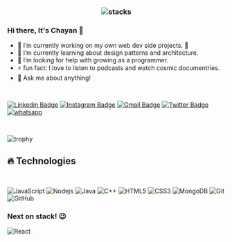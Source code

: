 <h3 align="center">
<img src="https://raw.githubusercontent.com/AbhinavRobinson/abhinavrobinson/master/assets/planets.jpg" alt="stacks"/>
</h3>

### Hi there, It's Chayan 👋

- 🔭 I’m currently working on my own web dev side projects. 🙂
- 🌱 I’m currently learning about design patterns and architecture.
- 🤔 I’m looking for help with growing as a programmer.
- ⚡ fun fact: I love to listen to podcasts and watch cosmic documentries.
- 💬 Ask me about anything! 

<br />

[![Linkedin Badge](https://img.shields.io/badge/-pantchayan-blue?style=flat-square&logo=Linkedin&logoColor=white&link=https://www.linkedin.com/in/pantchayan/)](https://www.linkedin.com/in/pantchayan/)
[![Instagram Badge](https://img.shields.io/badge/-chayanxn-purple?style=flat-square&logo=instagram&logoColor=white&link=https://instagram.com/chayanxn)](https://instagram.com/chayanxn)
[![Gmail Badge](https://img.shields.io/badge/-pantchayan@gmail.com-c14438?style=flat-square&logo=Gmail&logoColor=white&link=mailto:abhinavrobinson@gmail.com)](mailto:pantchayan@gmail.com)
[![Twitter Badge](https://img.shields.io/badge/pantchayan-%231DA1F2.svg?&style=flat-square&logo=twitter&logoColor=white)](https://twitter.com/pantchayan)
[![whatsapp](https://img.shields.io/badge/-Whatsapp-075E54?style=flat-square&url=https%3A%2F%2Fwhatsapp.com&logo=Whatsapp&logoColor=white)](https://wa.me/9560368433)

<br />

![trophy](https://github-profile-trophy.vercel.app/?username=pantchayan&margin-w=35&theme=nord&rank=S,AAA,AA,A)

## 🔥 Technologies

<br />

![JavaScript](https://img.shields.io/badge/-JavaScript-black?style=flat-square&logo=javascript)
![Nodejs](https://img.shields.io/badge/-Nodejs-black?style=flat-square&logo=Node.js)
![Java](https://img.shields.io/badge/-java-E34A86?style=flat-square&logo=java)
![C++](https://img.shields.io/badge/-C++-00599C?style=flat-square&logo=c)
![HTML5](https://img.shields.io/badge/-HTML5-E34F26?style=flat-square&logo=html5&logoColor=white)
![CSS3](https://img.shields.io/badge/-CSS3-1572B6?style=flat-square&logo=css3)
![MongoDB](https://img.shields.io/badge/-MongoDB-black?style=flat-square&logo=mongodb)
![Git](https://img.shields.io/badge/-Git-black?style=flat-square&logo=git)
![GitHub](https://img.shields.io/badge/-GitHub-181717?style=flat-square&logo=github)

### Next on stack! 😉
![React](https://img.shields.io/badge/-React-black?style=flat-square&logo=react)


